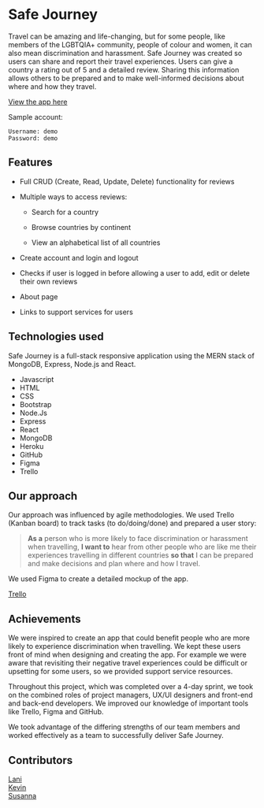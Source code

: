 # Safe Journey

Travel can be amazing and life-changing, but for some people, like members of the LGBTQIA+ community, people of colour and women, it can also mean discrimination and harassment. Safe Journey was created so users can share and report their travel experiences. Users can give a country a rating out of 5 and a detailed review. Sharing this information allows others to be prepared and to make well-informed decisions about where and how they travel.

[View the app here](#)

Sample account:
```
Username: demo
Password: demo
```

## Features

- Full CRUD (Create, Read, Update, Delete) functionality for reviews

- Multiple ways to access reviews:
    - Search for a country

    - Browse countries by continent
    - View an alphabetical list of all countries
- Create account and login and logout
- Checks if user is logged in before allowing a user to add, edit or delete their own reviews

- About page
- Links to support services for users

## Technologies used

Safe Journey is a full-stack responsive application using the MERN stack of MongoDB, Express, Node.js and React. 

- Javascript
- HTML
- CSS
- Bootstrap
- Node.Js
- Express
- React
- MongoDB
- Heroku
- GitHub
- Figma
- Trello

## Our approach

Our approach was influenced by agile methodologies. We used Trello (Kanban board) to track tasks (to do/doing/done) and prepared a user story:

> **As a** person who is more likely to face discrimination or harassment when travelling, 
**I want to** hear from other people who are like me their experiences travelling in different countries 
**so that** I can be prepared and make decisions and plan where and how I travel.

We used Figma to create a detailed mockup of the app.

[Trello](TBC)

## Achievements

We were inspired to create an app that could benefit people who are more likely to experience discrimination when travelling. We kept these users front of mind when designing and creating the app. For example we were aware that revisiting their negative travel experiences could be difficult or upsetting for some users, so we provided support service resources.

Throughout this project, which was completed over a 4-day sprint, we took on the combined roles of project managers, UX/UI designers and front-end and back-end developers. We improved our knowledge of important tools like Trello, Figma and GitHub.

We took advantage of the differing strengths of our team members and worked effectively as a team to successfully deliver Safe Journey. 

## Contributors

[Lani](https://github.com/lani-c) <br/>
[Kevin](https://github.com/Keojac) <br/>
[Susanna](https://github.com/Suzyyc) <br/>
